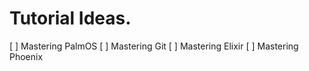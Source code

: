 # Tutorial Ideas.

[ ] Mastering PalmOS
[ ] Mastering Git
[ ] Mastering Elixir
[ ] Mastering Phoenix